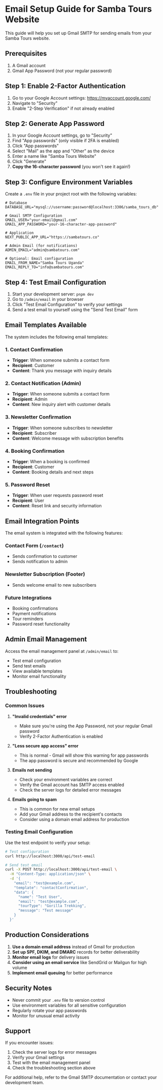 # Email Setup Guide for Samba Tours Website

This guide will help you set up Gmail SMTP for sending emails from your Samba Tours website.

## Prerequisites

1. A Gmail account
2. Gmail App Password (not your regular password)

## Step 1: Enable 2-Factor Authentication

1. Go to your Google Account settings: https://myaccount.google.com/
2. Navigate to "Security"
3. Enable "2-Step Verification" if not already enabled

## Step 2: Generate App Password

1. In your Google Account settings, go to "Security"
2. Find "App passwords" (only visible if 2FA is enabled)
3. Click "App passwords"
4. Select "Mail" as the app and "Other" as the device
5. Enter a name like "Samba Tours Website"
6. Click "Generate"
7. **Copy the 16-character password** (you won't see it again!)

## Step 3: Configure Environment Variables

Create a `.env` file in your project root with the following variables:

```env
# Database
DATABASE_URL="mysql://username:password@localhost:3306/samba_tours_db"

# Gmail SMTP Configuration
GMAIL_USER="your-email@gmail.com"
GMAIL_APP_PASSWORD="your-16-character-app-password"

# Application
NEXT_PUBLIC_APP_URL="https://sambatours.co"

# Admin Email (for notifications)
ADMIN_EMAIL="admin@sambatours.com"

# Optional: Email configuration
EMAIL_FROM_NAME="Samba Tours Uganda"
EMAIL_REPLY_TO="info@sambatours.com"
```

## Step 4: Test Email Configuration

1. Start your development server: `pnpm dev`
2. Go to `/admin/email` in your browser
3. Click "Test Email Configuration" to verify your settings
4. Send a test email to yourself using the "Send Test Email" form

## Email Templates Available

The system includes the following email templates:

### 1. Contact Confirmation
- **Trigger**: When someone submits a contact form
- **Recipient**: Customer
- **Content**: Thank you message with inquiry details

### 2. Contact Notification (Admin)
- **Trigger**: When someone submits a contact form
- **Recipient**: Admin
- **Content**: New inquiry alert with customer details

### 3. Newsletter Confirmation
- **Trigger**: When someone subscribes to newsletter
- **Recipient**: Subscriber
- **Content**: Welcome message with subscription benefits

### 4. Booking Confirmation
- **Trigger**: When a booking is confirmed
- **Recipient**: Customer
- **Content**: Booking details and next steps

### 5. Password Reset
- **Trigger**: When user requests password reset
- **Recipient**: User
- **Content**: Reset link and security information

## Email Integration Points

The email system is integrated with the following features:

### Contact Form (`/contact`)
- Sends confirmation to customer
- Sends notification to admin

### Newsletter Subscription (Footer)
- Sends welcome email to new subscribers

### Future Integrations
- Booking confirmations
- Payment notifications
- Tour reminders
- Password reset functionality

## Admin Email Management

Access the email management panel at `/admin/email` to:

- Test email configuration
- Send test emails
- View available templates
- Monitor email functionality

## Troubleshooting

### Common Issues

1. **"Invalid credentials" error**
   - Make sure you're using the App Password, not your regular Gmail password
   - Verify 2-Factor Authentication is enabled

2. **"Less secure app access" error**
   - This is normal - Gmail will show this warning for app passwords
   - The app password is secure and recommended by Google

3. **Emails not sending**
   - Check your environment variables are correct
   - Verify the Gmail account has SMTP access enabled
   - Check the server logs for detailed error messages

4. **Emails going to spam**
   - This is common for new email setups
   - Add your Gmail address to the recipient's contacts
   - Consider using a domain email address for production

### Testing Email Configuration

Use the test endpoint to verify your setup:

```bash
# Test configuration
curl http://localhost:3000/api/test-email

# Send test email
curl -X POST http://localhost:3000/api/test-email \
  -H "Content-Type: application/json" \
  -d '{
    "email": "test@example.com",
    "template": "contactConfirmation",
    "data": {
      "name": "Test User",
      "email": "test@example.com",
      "tourType": "Gorilla Trekking",
      "message": "Test message"
    }
  }'
```

## Production Considerations

1. **Use a domain email address** instead of Gmail for production
2. **Set up SPF, DKIM, and DMARC** records for better deliverability
3. **Monitor email logs** for delivery issues
4. **Consider using an email service** like SendGrid or Mailgun for high volume
5. **Implement email queuing** for better performance

## Security Notes

- Never commit your `.env` file to version control
- Use environment variables for all sensitive configuration
- Regularly rotate your app passwords
- Monitor for unusual email activity

## Support

If you encounter issues:

1. Check the server logs for error messages
2. Verify your Gmail settings
3. Test with the email management panel
4. Check the troubleshooting section above

For additional help, refer to the Gmail SMTP documentation or contact your development team. 